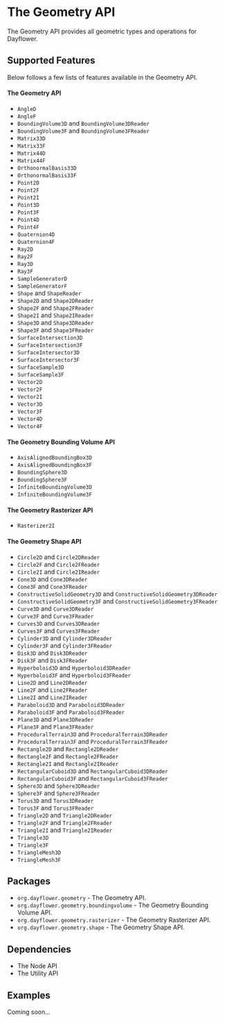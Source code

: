 The Geometry API
================
The Geometry API provides all geometric types and operations for Dayflower.

Supported Features
------------------
Below follows a few lists of features available in the Geometry API.

#### The Geometry API
* `AngleD`
* `AngleF`
* `BoundingVolume3D` and `BoundingVolume3DReader`
* `BoundingVolume3F` and `BoundingVolume3FReader`
* `Matrix33D`
* `Matrix33F`
* `Matrix44D`
* `Matrix44F`
* `OrthonormalBasis33D`
* `OrthonormalBasis33F`
* `Point2D`
* `Point2F`
* `Point2I`
* `Point3D`
* `Point3F`
* `Point4D`
* `Point4F`
* `Quaternion4D`
* `Quaternion4F`
* `Ray2D`
* `Ray2F`
* `Ray3D`
* `Ray3F`
* `SampleGeneratorD`
* `SampleGeneratorF`
* `Shape` and `ShapeReader`
* `Shape2D` and `Shape2DReader`
* `Shape2F` and `Shape2FReader`
* `Shape2I` and `Shape2IReader`
* `Shape3D` and `Shape3DReader`
* `Shape3F` and `Shape3FReader`
* `SurfaceIntersection3D`
* `SurfaceIntersection3F`
* `SurfaceIntersector3D`
* `SurfaceIntersector3F`
* `SurfaceSample3D`
* `SurfaceSample3F`
* `Vector2D`
* `Vector2F`
* `Vector2I`
* `Vector3D`
* `Vector3F`
* `Vector4D`
* `Vector4F`

#### The Geometry Bounding Volume API
* `AxisAlignedBoundingBox3D`
* `AxisAlignedBoundingBox3F`
* `BoundingSphere3D`
* `BoundingSphere3F`
* `InfiniteBoundingVolume3D`
* `InfiniteBoundingVolume3F`

#### The Geometry Rasterizer API
* `Rasterizer2I`

#### The Geometry Shape API
* `Circle2D` and `Circle2DReader`
* `Circle2F` and `Circle2FReader`
* `Circle2I` and `Circle2IReader`
* `Cone3D` and `Cone3DReader`
* `Cone3F` and `Cone3FReader`
* `ConstructiveSolidGeometry3D` and `ConstructiveSolidGeometry3DReader`
* `ConstructiveSolidGeometry3F` and `ConstructiveSolidGeometry3FReader`
* `Curve3D` and `Curve3DReader`
* `Curve3F` and `Curve3FReader`
* `Curves3D` and `Curves3DReader`
* `Curves3F` and `Curves3FReader`
* `Cylinder3D` and `Cylinder3DReader`
* `Cylinder3F` and `Cylinder3FReader`
* `Disk3D` and `Disk3DReader`
* `Disk3F` and `Disk3FReader`
* `Hyperboloid3D` and `Hyperboloid3DReader`
* `Hyperboloid3F` and `Hyperboloid3FReader`
* `Line2D` and `Line2DReader`
* `Line2F` and `Line2FReader`
* `Line2I` and `Line2IReader`
* `Paraboloid3D` and `Paraboloid3DReader`
* `Paraboloid3F` and `Paraboloid3FReader`
* `Plane3D` and `Plane3DReader`
* `Plane3F` and `Plane3FReader`
* `ProceduralTerrain3D` and `ProceduralTerrain3DReader`
* `ProceduralTerrain3F` and `ProceduralTerrain3FReader`
* `Rectangle2D` and `Rectangle2DReader`
* `Rectangle2F` and `Rectangle2FReader`
* `Rectangle2I` and `Rectangle2IReader`
* `RectangularCuboid3D` and `RectangularCuboid3DReader`
* `RectangularCuboid3F` and `RectangularCuboid3FReader`
* `Sphere3D` and `Sphere3DReader`
* `Sphere3F` and `Sphere3FReader`
* `Torus3D` and `Torus3DReader`
* `Torus3F` and `Torus3FReader`
* `Triangle2D` and `Triangle2DReader`
* `Triangle2F` and `Triangle2FReader`
* `Triangle2I` and `Triangle2IReader`
* `Triangle3D`
* `Triangle3F`
* `TriangleMesh3D`
* `TriangleMesh3F`

Packages
--------
* `org.dayflower.geometry` - The Geometry API.
* `org.dayflower.geometry.boundingvolume` - The Geometry Bounding Volume API.
* `org.dayflower.geometry.rasterizer` - The Geometry Rasterizer API.
* `org.dayflower.geometry.shape` - The Geometry Shape API.

Dependencies
------------
* The Node API
* The Utility API

Examples
--------
Coming soon...